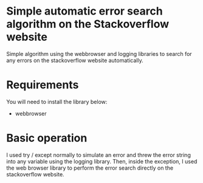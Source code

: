 # Simple automatic error search algorithm on the Stackoverflow website
Simple algorithm using the webbrowser and logging libraries to search for any errors on the stackoverflow website automatically.

# Requirements
You will need to install the library below:

- webbrowser

# Basic operation

I used try / except normally to simulate an error and threw the error string into any variable using the logging library.
Then, inside the exception, I used the web browser library to perform the error search directly on the stackoverflow website.
